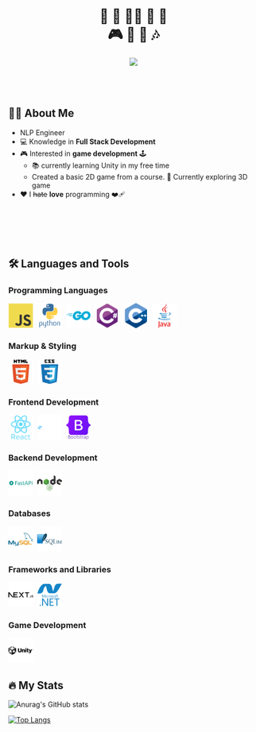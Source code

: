 <h1 align="center">🧙 🐉 🦸‍♂️ 👻 🚀<br/> 🎮 🎥 🍵 🎶</h1>

<div id="header" align="center">
  <img src="https://media.giphy.com/media/XD9o33QG9BoMis7iM4/giphy.gif">
</div>

<div id="badges" align="center">
 <img src="https://komarev.com/ghpvc/?username=16DeeCee&style=flat-square&color=blue" alt="">
</div>

<br>
<br>

## 👨‍💻 About Me
<img src="./gif/something_of_a_programmer.gif" alt="" align="right" width=50%>

- NLP Engineer
- 💻 Knowledge in **Full Stack Development**
- 🎮 Interested in **game development** 🕹
  - 📚 currently learning Unity in my free time
  - Created a basic 2D game from a course. 🎉 Currently exploring 3D game
- ❤️ I ~~hate~~ **love** programming ❤️‍🩹

<br>
<br>
<br>
<br>

## 🛠️ Languages and Tools

### Programming Languages
<img src="https://github.com/devicons/devicon/blob/master/icons/javascript/javascript-original.svg" title="Javascript" alt="Javascript" width=50 height=50>&nbsp;
<img src="https://github.com/devicons/devicon/blob/master/icons/python/python-original-wordmark.svg" title="Python" alt="Python" width=50 height=50>&nbsp;
<img src="https://github.com/devicons/devicon/blob/master/icons/go/go-original-wordmark.svg" title="Go" alt="Go" width=50 height=50>&nbsp;
<img src="https://github.com/devicons/devicon/blob/master/icons/csharp/csharp-original.svg" title="CSharp" alt="CSharp" width=50 height=50>&nbsp;
<img src="https://github.com/devicons/devicon/blob/master/icons/cplusplus/cplusplus-original.svg" title="CPlusPlus" alt="CPlusPlus" width=50 height=50>&nbsp;
<img src="https://github.com/devicons/devicon/blob/master/icons/java/java-original-wordmark.svg" title="Java" alt="Java" width=50 height=50>&nbsp;

### Markup & Styling
<img src="https://github.com/devicons/devicon/blob/master/icons/html5/html5-original-wordmark.svg" title="HTML" alt="HTML" width=50 height=50>&nbsp;
<img src="https://github.com/devicons/devicon/blob/master/icons/css3/css3-original-wordmark.svg" title="CSS" alt="CSS" width=50 height=50>&nbsp;

### Frontend Development
<img src="https://github.com/devicons/devicon/blob/master/icons/react/react-original-wordmark.svg" title="React" alt="React" width=50 height=50>&nbsp;
<img src="https://github.com/devicons/devicon/blob/master/icons/tailwindcss/tailwindcss-original-wordmark.svg" title="Tailwindcss" alt="Tailwindcss" width=50 height=50>&nbsp;
<img src="https://github.com/devicons/devicon/blob/master/icons/bootstrap/bootstrap-original-wordmark.svg" title="Bootstrap" alt="Bootstrap" width=50 height=50>&nbsp;

### Backend Development
<img src="https://github.com/devicons/devicon/blob/master/icons/fastapi/fastapi-original-wordmark.svg" title="FastAPI" alt="FastAPI" width=50 height=50>&nbsp;
<img src="https://github.com/devicons/devicon/blob/master/icons/nodejs/nodejs-original-wordmark.svg" title="NodeJS" alt="NodeJS" width=50 height=50>&nbsp;

### Databases
<img src="https://github.com/devicons/devicon/blob/master/icons/mysql/mysql-original-wordmark.svg" title="MySQL" alt="MySQL" width=50 height=50>&nbsp;
<img src="https://github.com/devicons/devicon/blob/master/icons/sqlite/sqlite-original-wordmark.svg" title="SQLite" alt="SQLite" width=50 height=50>&nbsp;

### Frameworks and Libraries
<img src="https://github.com/devicons/devicon/blob/master/icons/nextjs/nextjs-original-wordmark.svg" title="NextJS" alt="NextJS" width=50 height=50>&nbsp;
<img src="https://github.com/devicons/devicon/blob/master/icons/dot-net/dot-net-plain-wordmark.svg" title="Microsoft .Net" alt="Microsoft .Net" width=50 height=50>&nbsp;

### Game Development
<img src="https://github.com/devicons/devicon/blob/master/icons/unity/unity-original-wordmark.svg" title="Unity" alt="Unity" width=50 height=50>&nbsp;


## 🔥 My Stats
![Anurag's GitHub stats](https://github-readme-stats.vercel.app/api?username=16DeeCee&show_icons=true&theme=gotham)

[![Top Langs](https://github-readme-stats.vercel.app/api/top-langs/?username=16DeeCee&theme=gotham&layout=compact)](https://github.com/anuraghazra/github-readme-stats)
